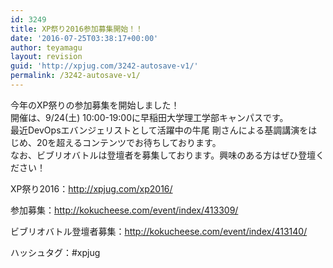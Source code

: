 ```yaml
---
id: 3249
title: XP祭り2016参加募集開始！！
date: '2016-07-25T03:38:17+00:00'
author: teyamagu
layout: revision
guid: 'http://xpjug.com/3242-autosave-v1/'
permalink: /3242-autosave-v1/
---
```


今年のXP祭りの参加募集を開始しました！  
開催は、9/24(土) 10:00-19:00に早稲田大学理工学部キャンパスです。  
最近DevOpsエバンジェリストとして活躍中の牛尾 剛さんによる基調講演をはじめ、20を超えるコンテンツでお待ちしております。  
なお、ビブリオバトルは登壇者を募集しております。興味のある方はぜひ登壇ください！

XP祭り2016：<http://xpjug.com/xp2016/>

参加募集：<http://kokucheese.com/event/index/413309/>

ビブリオバトル登壇者募集：<http://kokucheese.com/event/index/413140/>

ハッシュタグ：#xpjug